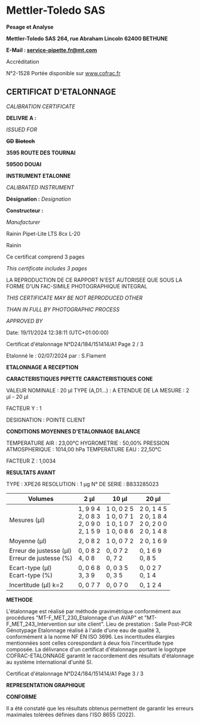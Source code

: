 # **Mettler-Toledo SAS**

**Pesage et Analyse**

**Mettler-Toledo SAS**
**264, rue Abraham Lincoln**
**62400 BETHUNE**

**E-Mail : service-pipette.fr@mt.com**

Accréditation

N°2-1528
Portée disponible
sur www.cofrac.fr
## **CERTIFICAT D'ETALONNAGE**

_CALIBRATION CERTIFICATE_


**DELIVRE A :**

_ISSUED FOR_


~~**GD**~~ ~~**Biotech**~~

**3595 ROUTE DES TOURNAI**

**59500 DOUAI**


**INSTRUMENT ETALONNE**

_CALIBRATED INSTRUMENT_


**Désignation :**
_Designation_

**Constructeur :**

_Manufacturer_


Rainin Pipet-Lite LTS 8cx L-20

Rainin



Ce certificat comprend 3 pages

_This certificate includes 3 pages_

LA REPRODUCTION DE CE RAPPORT N'EST AUTORISEE QUE SOUS
LA FORME D'UN FAC-SIMILE PHOTOGRAPHIQUE INTEGRAL

_THIS CERTIFICATE MAY BE NOT REPRODUCED OTHER_

_THAN IN FULL BY PHOTOGRAPHIC PROCESS_


_APPROVED BY_

Date: 19/11/2024 12:38:11 (UTC+01:00:00)

Certificat d'étalonnage N°D24/184/151414/A1  Page 2 / 3

Etalonné le : 02/07/2024 par : S.Flament

**ETALONNAGE A RECEPTION**

**CARACTERISTIQUES PIPETTE** **CARACTERISTIQUES CONE**


VALEUR NOMINALE : 20 µl
TYPE (A,D1...) : A
ETENDUE DE LA MESURE : 2 µl - 20 µl

FACTEUR Y : 1


DESIGNATION : POINTE CLIENT


**CONDITIONS MOYENNES D'ETALONNAGE** **BALANCE**


TEMPERATURE AIR : 23,00°C
HYGROMETRIE : 50,00%
PRESSION ATMOSPHERIQUE : 1014,00 hPa
TEMPERATURE EAU : 22,50°C

FACTEUR Z : 1,0034

**RESULTATS AVANT**


TYPE : XPE26
RESOLUTION : 1 µg
N° DE SERIE : B833285023










|Volumes|2 µl|10 µl|20 µl|
|---|---|---|---|
|Mesures (µl)|1, 9 9 4<br>2, 0 8 3<br>2, 0 9 0<br>2, 1 5 9|1 0, 0 2 5<br>1 0, 0 7 1<br>1 0, 1 0 7<br>1 0, 0 8 6|2 0, 1 4 5<br>2 0, 1 8 4<br>2 0, 2 0 0<br>2 0, 1 4 8|
|Moyenne (µl)|2, 0 8 2|1 0, 0 7 2|2 0, 1 6 9|
|Erreur de justesse (µl)<br>Erreur de justesse (%)|0, 0 8 2<br>4, 0 8|0, 0 7 2<br>0, 7 2|0, 1 6 9<br>0, 8 5|
|Ecart-type (µl)<br>Ecart-type (%)|0, 0 6 8<br>3, 3 9|0, 0 3 5<br>0, 3 5|0, 0 2 7<br>0, 1 4|
|Incertitude (µl) k=2|0, 0 7 7|0, 0 7 0|0, 1 2 4|


**METHODE**

L'étalonnage est réalisé par méthode gravimétrique conformément aux procédures "MT-F_MET_230_Etalonnage d'un AVAP" et
"MT-F_MET_243_Intervention sur site client".
Lieu de prestation : Salle Post-PCR Génotypage
Etalonnage réalisé à l'aide d'une eau de qualité 3, conformément à la norme NF EN ISO 3696.
Les incertitudes élargies mentionnées sont celles corespondant à deux fois l'incertitude type composée.
La délivrance d'un certificat d'étalonnage portant le logotype COFRAC-ETALONNAGE garantit le raccordement des résultats d'étalonnage au système
international d'unité SI.

Certificat d'étalonnage N°D24/184/151414/A1  Page 3 / 3

**REPRESENTATION GRAPHIQUE**

**CONFORME**

Il a été constaté que les résultats obtenus permettent de garantir les erreurs maximales tolérées définies dans l'ISO 8655 (2022).

